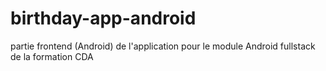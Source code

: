 # birthday-app-android
partie frontend (Android) de l'application pour le module Android fullstack de la formation CDA 
